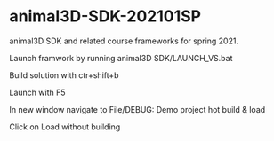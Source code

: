 # animal3D-SDK-202101SP
animal3D SDK and related course frameworks for spring 2021.

Launch framwork by running animal3D SDK/LAUNCH_VS.bat 

Build solution with ctr+shift+b 

Launch with F5 

In new window navigate to File/DEBUG: Demo project hot build & load 

Click on Load without building 
